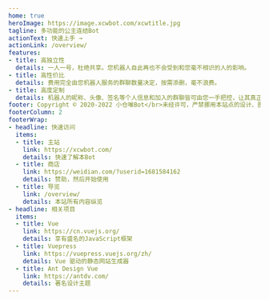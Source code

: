 ```yaml
---
home: true
heroImage: https://image.xcwbot.com/xcwtitle.jpg
tagline: 多功能的公主连结Bot
actionText: 快速上手 →
actionLink: /overview/
features:
- title: 高独立性 
  details: 一人一号，杜绝共享。您机器人自此再也不会受到和您毫不相识的人的影响。
- title: 高性价比
  details: 费用完全由您机器人服务的群聊数量决定，按需添删，毫不浪费。
- title: 高度定制
  details: 机器人的昵称、头像、签名等个人信息和加入的群聊皆可由您一手把控，让其真正变成只服务于您的私人Bot。
footer: Copyright © 2020-2022 小仓唯Bot</br>未经许可，严禁挪用本站点的设计、图片或文字</br><a href="https://beian.miit.gov.cn/">蜀ICP备20022750号-2</a>
footerColumn: 2
footerWrap: 
- headline: 快速访问
  items:
  - title: 主站
    link: https://xcwbot.com/
    details: 快速了解本Bot
  - title: 商店
    link: https://weidian.com/?userid=1681584162
    details: 赞助，然后开始使用
  - title: 导览
    link: /overview/
    details: 本站所有内容纵览
- headline: 相关项目
  items:
  - title: Vue
    link: https://cn.vuejs.org/
    details: 享有盛名的JavaScript框架
  - title: Vuepress
    link: https://vuepress.vuejs.org/zh/
    details: Vue 驱动的静态网站生成器
  - title: Ant Design Vue
    link: https://antdv.com/
    details: 著名设计主题
---
```

